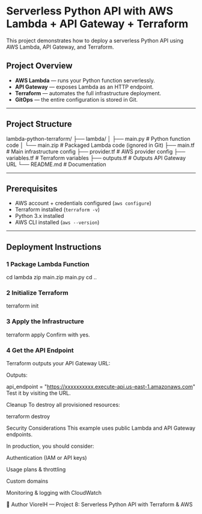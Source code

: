 # Serverless Python API with AWS Lambda + API Gateway + Terraform

This project demonstrates how to deploy a serverless Python API using AWS Lambda, API Gateway, and Terraform.

##  Project Overview

-  **AWS Lambda** — runs your Python function serverlessly.
-  **API Gateway** — exposes Lambda as an HTTP endpoint.
-  **Terraform** — automates the full infrastructure deployment.
-  **GitOps** — the entire configuration is stored in Git.

---

##  Project Structure

lambda-python-terraform/
├── lambda/
│ ├── main.py # Python function code
│ └── main.zip # Packaged Lambda code (ignored in Git)
├── main.tf # Main infrastructure config
├── provider.tf # AWS provider config
├── variables.tf # Terraform variables
├── outputs.tf # Outputs API Gateway URL
└── README.md # Documentation

---

##  Prerequisites

- AWS account + credentials configured (`aws configure`)
- Terraform installed (`terraform -v`)
- Python 3.x installed
- AWS CLI installed (`aws --version`)

---

##  Deployment Instructions

### 1️ Package Lambda Function

cd lambda
zip main.zip main.py
cd ..
### 2️ Initialize Terraform

terraform init
### 3️ Apply the Infrastructure

terraform apply
Confirm with yes.

### 4️ Get the API Endpoint
Terraform outputs your API Gateway URL:

Outputs:

api_endpoint = "https://xxxxxxxxxx.execute-api.us-east-1.amazonaws.com"
Test it by visiting the URL.

 Cleanup
To destroy all provisioned resources:

terraform destroy

 Security Considerations
This example uses public Lambda and API Gateway endpoints.

In production, you should consider:

Authentication (IAM or API keys)

Usage plans & throttling

Custom domains

Monitoring & logging with CloudWatch

🙌 Author
ViorelH — Project 8: Serverless Python API with Terraform & AWS
